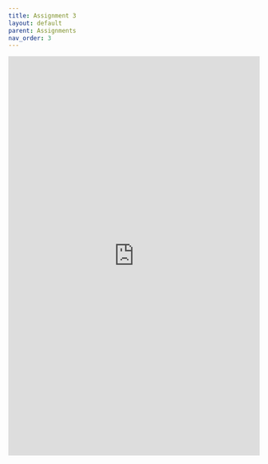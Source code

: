```yaml
---
title: Assignment 3
layout: default
parent: Assignments
nav_order: 3
---
```


<iframe 
    src="https://docs.google.com/document/d/e/2PACX-1vTL5rCcUJ_oHl7FEhirS8I6Stq0s7PprwBg8CMibxpLdgeiinJkIoWlpksvNlTTcnBPrdS3akfvWWrs/pub?embedded=true" 
    width="100%" 
    height="800px" 
    frameborder="0" 
    allowfullscreen>
</iframe>
